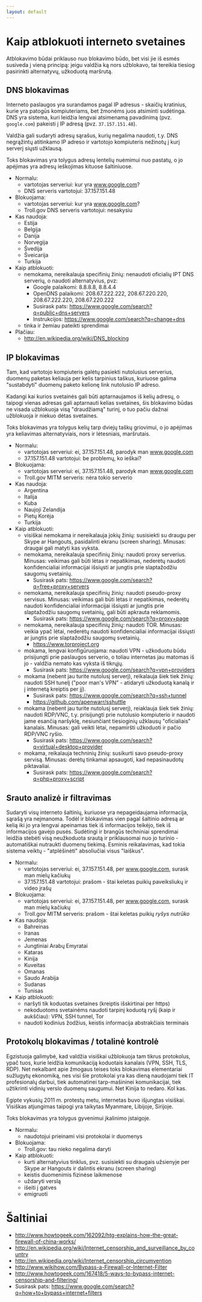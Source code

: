 ```yaml
---
layout: default
---
```


# Kaip atblokuoti interneto svetaines

Atblokavimo būdai priklauso nuo blokavimo būdo, bet visi jie iš esmės susiveda į vieną principą:
jeigu valdžia ką nors užblokavo, tai tereikia tiesiog pasirinkti alternatyvų, užkoduotą maršrutą.

## DNS blokavimas

Interneto paslaugos yra surandamos pagal IP adresus - skaičių kratinius, kurie yra patogūs kompiuteriams,
bet žmonėms juos atsiminti sudėtinga. DNS yra sistema, kuri leidžia lengvai atsimenamą pavadinimą
(pvz. `google.com`) pakeisti į IP adresą (pvz. `37.157.151.48`).

Valdžia gali sudaryti adresų sąrašus, kurių negalima naudoti, t.y. DNS negrąžintų atitinkamo
IP adreso ir vartotojo kompiuteris nežinotų į kurį serverį siųsti užklausą.

Toks blokavimas yra tolygus adresų lentelių nuėmimui nuo pastatų, o jo apėjimas yra adresų 
ieškojimas kituose šaltiniuose.

* Normalu:
    - vartotojas serveriui: kur yra www.google.com?
    - DNS serveris vartotojui: 37.157.151.48
* Blokuojama:
    - vartotojas serveriui: kur yra www.google.com?
    - Troll.gov DNS serveris vartotojui: nesakysiu
* Kas naudoja:
    - Estija
    - Belgija
    - Danija
    - Norvegija
    - Švedija
    - Šveicarija
    - Turkija
* Kaip atblokuoti:
    - nemokama, nereikalauja specifinių žinių: nenaudoti oficialių IPT DNS serverių, o naudoti 
      alternatyvius, pvz:
        - Google palaikomi: 8.8.8.8, 8.8.4.4
        - OpenDNS palaikomi: 208.67.222.222, 208.67.220.220, 208.67.222.220, 208.67.220.222
        - Susirask pats: https://www.google.com/search?q=public+dns+servers
        - Instrukcijos: https://www.google.com/search?q=change+dns
    - tinka ir žemiau pateikti sprendimai
* Plačiau:
    - http://en.wikipedia.org/wiki/DNS_blocking

## IP blokavimas

Tam, kad vartotojo kompiuteris galėtų pasiekti nutolusius serverius, duomenų paketas keliauja per
kelis tarpinius taškus, kuriuose galima "sustabdyti" duomenų paketo kelionę link nutolusio IP adreso.

Kadangi kai kurios svetainės gali būti aptarnaujamos iš kelių adresų, o taipogi vienas adresas gali aptarnauti 
kelias svetaines, šis blokavimo būdas ne visada užblokuoja visą "draudžiamą" turinį, o tuo pačiu dažnai 
užblokuoja ir niekuo dėtas svetaines.

Toks blokavimas yra tolygus kelių tarp dviejų taškų griovimui, o jo apėjimas yra keliavimas alternatyviais, 
nors ir lėtesniais, maršrutais.

* Normalu:
    - vartotojas serveriui: ei, 37.157.151.48, parodyk man www.google.com
    - 37.157.151.48 vartotojui: be problemų, ko ieškai?
* Blokuojama:
    - vartotojas serveriui: ei, 37.157.151.48, parodyk man www.google.com
    - Troll.gov MITM serveris: nėra tokio serverio
* Kas naudoja:
    - Argentina
    - Italija
    - Kuba
    - Naujoji Zelandija
    - Pietų Korėja
    - Turkija
* Kaip atblokuoti:
    - visiškai nemokama ir nereikalauja jokių žinių: susisiekti su draugu per Skype ar Hangouts,
      pasidalinti ekranu (screen sharing). Minusas: draugai gali matyti kas vyksta.
    - nemokama, nereikalauja specifinių žinių: naudoti proxy serverius. Minusas: veikimas
      gali būti lėtas ir nepatikimas, nederėtų naudoti konfidencialiai informacijai išsiųsti
      ar jungtis prie slaptažodžiu saugomų svetainių.
        - Susirask pats: https://www.google.com/search?q=free+proxy+servers
    - nemokama, nereikalauja specifinių žinių: naudoti pseudo-proxy servisus. Minusas: veikimas
      gali būti lėtas ir nepatikimas, nederėtų naudoti konfidencialiai informacijai išsiųsti
      ar jungtis prie slaptažodžiu saugomų svetainių, gali būti apkrauta reklamomis.
        - Susirask pats: https://www.google.com/search?q=proxy+page
    - nemokama, nereikalauja specifinių žinių: naudoti TOR. Minusas: veikia ypač lėtai, nederėtų
      naudoti konfidencialiai informacijai išsiųsti ar jungtis prie slaptažodžiu saugomų svetainių.
        - https://www.torproject.org
    - mokama, lengvai konfigūruojama: naudoti VPN - užkoduotu būdu prisijungti prie paslaugos serverio,
      o toliau internetas jau matomas iš jo - valdžia nemato kas vyksta iš tikrųjų.
        - Susirask pats: https://www.google.com/search?q=vpn+providers
    - mokama (nebent jau turite nutolusį serverį), reikalauja šiek tiek žinių: naudoti SSH tunelį 
      ("poor man's VPN" - atidaryti užkoduotą kanalą ir į internetą kreiptis per jį).
        - Susirask pats: https://www.google.com/search?q=ssh+tunnel
        - https://github.com/apenwarr/sshuttle
    - mokama (nebent jau turite nutolusį serverį), reiaklauja šiek tiek žinių: naudoti RDP/VNC, t.y.
      prisijungti prie nutolusio kompiuterio ir naudoti jame esančią naršyklę, nesiunčiant tiesioginių
      užklausų "oficialiais" kanalais. Minusas: gali veikti lėtai, nepamiršti užkoduoti ir pačio RDP/VNC
      ryšio.
        - Susirask pats: https://www.google.com/search?q=virtual+desktop+provider
    - mokama, reikalauja techninių žinių: susikurti savo pseudo-proxy servisą. 
      Minusas: derėtų tinkamai apsaugoti, kad nepasinaudotų piktavaliai.
        - Susirask pats: https://www.google.com/search?q=php+proxy+script

## Srauto analizė ir filtravimas

Sudaryti visų interneto šaltinių, kuriuose yra nepageidaujama informacija, sąrašą yra neįmanoma.
Todėl ir blokavimas vien pagal šaltinio adresą ar kelią iki jo yra lengvai apeinamas tiek iš 
informacijos teikėjo, tiek iš informacijos gavėjo pusės. Sudėtingi ir brangūs techniniai sprendimai 
leidžia stebėti visą neužkoduota srautą ir priklausomai nuo jo turinio - automatiškai nutraukti 
duomenų tiekimą. Esminis reikalavimas, kad tokia sistema veiktų - "atplėšinėti" absoliučiai visus 
"laiškus".

* Normalu:
    - vartotojas serveriui: ei, 37.157.151.48, per www.google.com, surask man mielų kačiukų
    - 37.157.151.48 vartotojui: prašom - štai keletas puikių paveiksliukų ir video įrašų
* Blokuojama:
    - vartotojas serveriui: ei, 37.157.151.48, per www.google.com, surask man mielų kačiukų
    - Troll.gov MITM serveris: prašom - štai keletas puikių *ryšys nutrūko*
* Kas naudoja:
    - Bahreinas
    - Iranas
    - Jemenas
    - Jungtiniai Arabų Emyratai
    - Kataras
    - Kinija
    - Kuveitas
    - Omanas
    - Saudo Arabija
    - Sudanas
    - Tunisas
* Kaip atblokuoti:
    - naršyti tik koduotas svetaines (kreiptis išskirtinai per https)
    - nekoduotoms svetainėms naudoti tarpinį koduotą ryšį (kaip ir aukščiau): VPN, SSH tunnel, Tor
    - naudoti kodinius žodžius, keistis informacija abstrakčiais terminais

## Protokolų blokavimas / totalinė kontrolė

Egzistuoja galimybė, kad valdžia visiškai užblokuoja tam tikrus protokolus, ypač tuos,
kurie leidžia komunikaciją koduotais kanalais (VPN, SSH, TLS, RDP). Net nekalbant apie
žmogaus teises toks blokavimas elementariai sužlugytų ekonomiką, nes visi šie protokolai
yra kas dieną naudojami tiek IT profesionalų darbui, tiek automatinei tarp-mašininei komunikacijai,
tiek užtikrinti vidinių verslo duomenų saugumui. Net Kinija to nedaro. Kol kas.

Egipte vykusių 2011 m. protestų metu, internetas buvo išjungtas visiškai. Visiškas atjungimas taipogi
yra taikytas Myanmare, Libijoje, Sirijoje.

Toks blokavimas yra tolygus gyvenimui įkalinimo įstaigoje.

* Normalu:
    - naudotojui prieinami visi protokolai ir duomenys
* Blokuojama:
    - Troll.gov: tau nieko negalima daryti
* Kaip atblokuoti:
    - kurti alternatyvius tinklus, pvz. susisiekti su draugais užsienyje per Skype ar Hangouts ir 
      dalintis ekranu (screen sharing)
    - keistis duomenimis fizinėse laikmenose
    - uždaryti verslą
    - išeiti į gatves
    - emigruoti

# Šaltiniai

* http://www.howtogeek.com/162092/htg-explains-how-the-great-firewall-of-china-works/
* http://en.wikipedia.org/wiki/Internet_censorship_and_surveillance_by_country
* http://en.wikipedia.org/wiki/Internet_censorship_circumvention
* http://www.wikihow.com/Bypass-a-Firewall-or-Internet-Filter
* http://www.howtogeek.com/167418/5-ways-to-bypass-internet-censorship-and-filtering/
* Susirask pats: https://www.google.com/search?q=how+to+bypass+internet+filters
